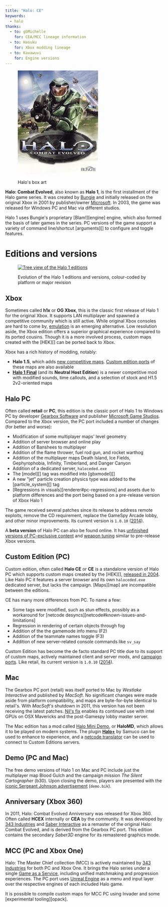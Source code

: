 ```yaml
---
title: "Halo: CE"
keywords:
  - halo
thanks:
  - to: gbMichelle
    for: CEA/MCC lineage information
  - to: Hasuku
    for: Xbox modding lineage
  - to: Kavawuvi
    for: Engine versions
---
```


<figure>
  <a href="box-art.jpg">
    <img src="box-art.jpg" alt="Halo's box art"/>
  </a>
  <figcaption>
    <p>Halo's box art</p>
  </figcaption>
</figure>

**Halo: Combat Evolved**, also known as **Halo 1**, is the first installment of the Halo game series. It was created by [Bungie][bungie] and initially released on the original Xbox in 2001 by publisher/owner [Microsoft][]. In 2003, the game was released for Windows PC and Mac via different studios.

Halo 1 uses Bungie's proprietary [Blam!][engine] engine, which also formed the basis of later games in the series. PC versions of the game support a variety of command line/shortcut [arguments][] to configure and toggle features.

# Editions and versions

<figure>
  <a href="games.svg">
    <img src="games.svg" alt="Tree view of the Halo 1 editions"/>
  </a>
  <figcaption>
    <p>Evolution of the Halo 1 editions and versions, colour-coded by platform or major revision</p>
  </figcaption>
</figure>

## Xbox
Sometimes called **h1x** or **OG Xbox**, this is the classic first release of Halo 1 for the original Xbox. It supports LAN multiplayer and spawned a competitive community which is still active. While original Xbox consoles are hard to come by, [emulation][xemu] is an emerging alternative. Low resolution aside, the Xbox edition offers a superior graphical experience compared to its ported cousins. Though it is a more involved process, custom maps created with the [HEK][] can be ported back to Xbox.

Xbox has a rich history of modding, notably:

* **Halo 1.5**, which adds [new competitive maps][h15]. [Custom edition ports][h15-maps-ce] of these maps are also available
* [**Halo 1 Final**][h1final] (and its **Neutral Host Edition**) is a newer competitive mod with modified sounds, time callouts, and a selection of stock and H1.5 2v2-oriented maps

## Halo PC
Often called **retail** or **PC**, this edition is the classic port of Halo 1 to Windows PC by developer [Gearbox Software][gearbox] and publisher [Microsoft Game Studios][microsoft]. Compared to the Xbox version, the PC port included a number of changes (for better and worse):

* Modification of some multiplayer maps' level geometry
* Addition of server browser and online play
* Addition of Banshees to multiplayer
* Addition of the flame thrower, fuel rod gun, and rocket warthog
* Addition of the multiplayer maps Death Island, Ice Fields, Gephyrophobia, Infinity, Timberland, and Danger Canyon
* Addition of a dedicated server, `haloceded.exe`
* The [model][] tag was modified into [gbxmodel][]
* A new "jet" particle creation physics type was added to the [particle_system][] tag
* [Regressions in visuals][renderer#pc-regressions] and assets due to platform differences and the port being based on a pre-release version of Xbox Halo 1

The game received several patches since its release to address remote exploits, remove the CD requirement, replace the GameSpy Arcade lobby, and other minor improvements. Its current version is `1.0.10` ([2014][patch]).

A **beta version** of Halo PC can also be found online. It has [unfinished versions of PC-exclusive content][pc-beta-2] and [weapon tuning][pc-beta-1] similar to pre-release Xbox versions.

## Custom Edition (PC)
Custom edition, often called **Halo CE** or **CE** is a standalone version of Halo PC which supports custom maps created by the [HEK][], [released in 2004][custom-edition-launch]. Like Halo PC it features a server browser and its own `haloceded.exe` dedicated server, but lacks the campaign. [Maps][map] are incompatible between the editions.

CE has many more differences from PC. To name a few:

* Some tags were modified, such as stun effects, possibly as a workaround for [netcode desyncs][netcode#known-issues-and-limitations]
* Regression in rendering of certain objects through fog
* Addition of the the gamemode info menu (F2)
* Addition of the teammate names toggle (F3)
* Addition of new server-related console commands like `sv_say`

Custom Edition has become the de facto standard PC title due to its support of custom maps, actively maintained client and server mods, and [campaign ports][refined]. Like retail, its current version is `1.0.10` ([2014][patch]).

## Mac
The Gearbox PC port (retail) was itself ported to Mac by _Westlake Interactive_ and published by _MacSoft_. No significant changes were made aside from platform compatibility, and maps are byte-for-byte identical to retail's. With _MacSoft's_ shutdown in 2011, this version has not been receiving the latest patches. [Nil's fix][nil-fix] enables its continued use with intel GPUs on OSX Mavericks and the post-Gamespy lobby master server.

The Mac edition has a mod called [Halo Mini Demo][halomd], or **HaloMD**, which allows it to be played on modern systems. The plugin [**Halo+**][halo-plus] by Samuco can be used to enhance to experience, and a [netcode translator][halomd-bridge] can be used to connect to Custom Editions servers.

## Demo (PC and Mac)
The free demo versions of Halo 1 on Mac and PC include just the multiplayer map Blood Gulch and the campaign mission _The Silent Cartographer_ (b30). Upon closing the demo, players are presented with the [iconic Sergeant Johnson advertisement][demo-ad] (`demo.bik`).

## Anniversary (Xbox 360)
In 2011, Halo: Combat Evolved Anniversary was released for Xbox 360. Often called **HCEX** internally or **CEA** by the community. It was developed by [343 Industries][343i] and [Saber Interactive][saber] as a remaster of the original Halo: Combat Evolved, and is derived from the Gearbox PC port. This edition contains the secondary _Saber3D_ engine for its remastered graphics mode.

## MCC (PC and Xbox One)
Halo: The Master Chief collection (MCC) is actively maintained by [343 Industries][343i] for both PC and Xbox One. It brings the Halo series under a single [Game as a Service][gaas], including unified matchmaking and progression experiences. The PC port uses [Unreal Engine][unreal] as a menu and input layer over the respective engines of each included Halo game.

It is possible to compile custom maps for MCC PC using Invader and some [experimental tooling][opack].

[gearbox]: https://en.wikipedia.org/wiki/Gearbox_Software
[bungie]: https://en.wikipedia.org/wiki/Bungie
[microsoft]: https://en.wikipedia.org/wiki/Xbox_Game_Studios
[patch]: https://www.bungie.net/en/Forums/Post/64943622
[xemu]: https://github.com/mborgerson/xemu/wiki
[pc-beta-1]: https://www.youtube.com/watch?v=fvXuoceVhpg
[pc-beta-2]: https://www.youtube.com/watch?v=qAK-rIR_st8
[h15]: https://www.youtube.com/watch?v=_a0R8SOIjWQ
[h15-maps-ce]: https://opencarnage.net/index.php?/topic/7455-halo-15-maps-converted-to-ce/
[h1final]: http://halo1final.com
[refined]: https://www.reddit.com/r/HaloCERefined/
[demo-ad]: https://www.youtube.com/watch?v=N11I-YtyLf8
[nil-fix]: https://halo-fixes.forumotion.com/t9-mac-patch-for-the-new-lobby
[halomd]: https://www.halomd.net/
[halo-plus]: https://opencarnage.net/index.php?/topic/5174-halomd-halo/
[halomd-bridge]: https://opencarnage.net/index.php?/topic/7082-misc-ce-development/&page=18#comment-83828
[saber]: https://en.wikipedia.org/wiki/Saber_Interactive
[343i]: https://en.wikipedia.org/wiki/343_Industries
[gaas]: https://en.wikipedia.org/wiki/Games_as_a_service
[unreal]: https://en.wikipedia.org/wiki/Unreal_Engine
[custom-edition-launch]: https://www.gamespot.com/articles/gearbox-readying-halo-custom-edition/1100-6095140/
